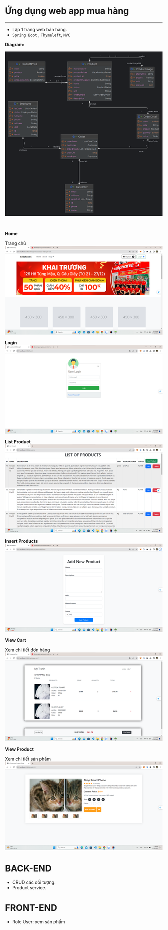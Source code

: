 # Ứng dụng web app mua hàng
  <hr>

- Lập 1 trang web bán hàng. <br>
- `Spring Boot` , `Thymeleft`, `MVC` <br>

**Diagram:**

  ![ERD](/img/ERD.png)

<br>

**Home**

Trang chủ
 ![home](/img/home.png)
 
 **Login**
  ![login](/img/login.png)

  **List Product**
    ![pr](/img/products.png)

  **Insert Products**
    ![is](/img/insert.png)

  **View Cart**
  
  Xem chi tiết đơn hàng
    ![v](/img/viewCart.png)
  
  **View Product**

  Xem chi tiết sản phẩm
  ![v](img/viewProduct.png)

# BACK-END
- CRUD các đối tượng.
- Product service.


# FRONT-END 
- Role User: xem sản phẩm<br>
